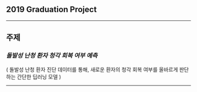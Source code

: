 2019 Graduation Project
-------------
--------
## 주제
### *돌발성 난청 환자 청각 회복 여부 예측*   
( 돌발성 난청 환자 진단 데이터를 통해, 새로운 환자의 청각 회복 여부를 올바르게 판단하는 간단한 딥러닝 모델 )

----
